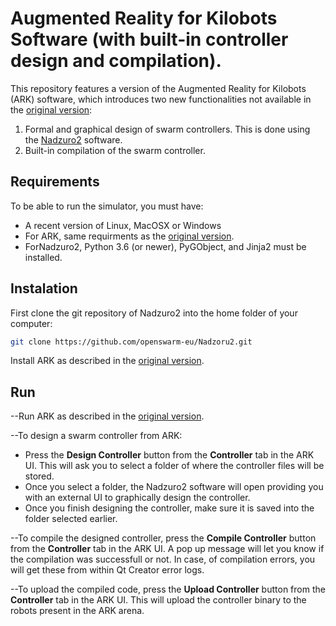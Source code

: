 # Augmented Reality for Kilobots Software (with built-in controller design and compilation).

This repository features a version of the Augmented Reality for Kilobots (ARK) software, which introduces two new functionalities not available in the [original version](https://github.com/DiODeProject/KilobotArena): 
1. Formal and graphical design of swarm controllers. This is done using the [Nadzuro2](https://github.com/openswarm-eu/Nadzoru2) software.
2. Built-in compilation of the swarm controller.

## Requirements
To be able to run the simulator, you must have:
- A recent version of Linux, MacOSX or Windows
- For ARK, same requirments as the [original version](https://github.com/DiODeProject/KilobotArena).
- ForNadzuro2, Python 3.6 (or newer), PyGObject, and Jinja2 must be installed.

## Instalation 

First clone the git repository of Nadzuro2 into the home folder of your computer:
```bash
git clone https://github.com/openswarm-eu/Nadzoru2.git
```
Install ARK as described in the [original version](https://github.com/DiODeProject/KilobotArena).

## Run  

--Run ARK as described in the [original version](https://github.com/DiODeProject/KilobotArena). 

--To design a swarm controller from ARK:
- Press the **Design Controller** button from the **Controller** tab in the ARK UI. This will ask you to select a folder of where the controller files will be stored. 
- Once you select a folder,  the Nadzuro2 software will open providing you with an external UI to graphically design the controller. 
- Once you finish designing the controller, make sure it is saved into the folder selected earlier.

--To compile the designed controller, press the **Compile Controller** button from the **Controller** tab in the ARK UI. A pop up message will let you know if the compilation was successfull or not. In case, of compilation errors, you will get these from within Qt Creator error logs.

--To upload the compiled code, press the **Upload Controller** button from the **Controller** tab in the ARK UI. This will upload the controller binary to the robots present in the ARK arena.